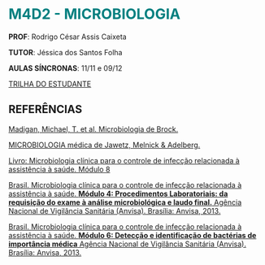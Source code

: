 # <span style="color:teal">**M4D2 - MICROBIOLOGIA**</span>

__PROF__: Rodrigo César Assis Caixeta

__TUTOR__: Jéssica dos Santos Folha

__AULAS SÍNCRONAS__: 11/11 e 09/12

[TRILHA DO ESTUDANTE](https://ava.catolica.edu.br/d2l/le/enhancedSequenceViewer/67124?url=https%3A%2F%2F211c9f77-18c9-42e7-a7d8-b67813cc574d.sequences.api.brightspace.com%2F67124%2Factivity%2F1134196%3FfilterOnDatesAndDepth%3D1)  

## REFERÊNCIAS

[Madigan, Michael, T. et al. Microbiologia de Brock.](https://edisciplinas.usp.br/mod/resource/view.php?id=4680131&forceview=1)

[MICROBIOLOGIA médica de Jawetz, Melnick & Adelberg.](https://edisciplinas.usp.br/pluginfile.php/5714392/mod_resource/content/2/Microbiologia_2014Jawetz%2C%20Melnick%2C%20Adelberg.%2026._ed._-_www.meulivro.mobi.pdf)

[Livro: Microbiologia clínica para o controle de infecção relacionada à assistência à saúde. Módulo 8](https://www.saude.go.gov.br/images/imagens_migradas/upload/arquivos/2017-02/modulo-8---deteccao-e-identificacao-de-fungos-de-importancia-medica.pdf)

[Brasil. Microbiologia clínica para o controle de infecção relacionada à assistência à saúde. **Módulo 4: Procedimentos Laboratoriais: da requisição do exame à análise microbiológica e laudo final.** Agência Nacional de Vigilância Sanitária (Anvisa). Brasília: Anvisa, 2013.](https://www.saude.go.gov.br/images/imagens_migradas/upload/arquivos/2017-02/modulo-4---procedimentos-laboratoriais---da-requisicao-do-exame-a-analise-microbiologica-e-laudo-final.pdf)

[Brasil. Microbiologia clínica para o controle de infecção relacionada à assistência à saúde. **Módulo 6: Detecção e identificação de bactérias de importância médica** Agência Nacional de Vigilância Sanitária (Anvisa). Brasília: Anvisa, 2013.](https://www.gov.br/anvisa/pt-br/centraisdeconteudo/publicacoes/servicosdesaude/publicacoes/modulo-6-deteccao-e-identificacao-de-bacterias-de-importancia-medica/view)
